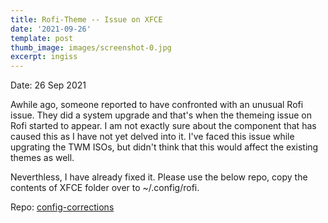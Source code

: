 ```yaml
---
title: Rofi-Theme -- Issue on XFCE
date: '2021-09-26'
template: post
thumb_image: images/screenshot-0.jpg
excerpt: ingiss
---
```

Date: 26 Sep 2021

Awhile ago, someone reported to have confronted with an unusual Rofi issue.  They did a system upgrade and that's when the themeing issue on Rofi started to appear. I am not exactly sure about the component that has caused this as I have not yet delved into it. I've faced this issue while upgrating the TWM ISOs, but didn't think that this would affect the existing themes as well.

Neverthless, I have already fixed it. Please use the below repo, copy the contents of XFCE folder over to ~/.config/rofi.

Repo: [config-corrections](https://github.com/peux-os/config-corrections)




